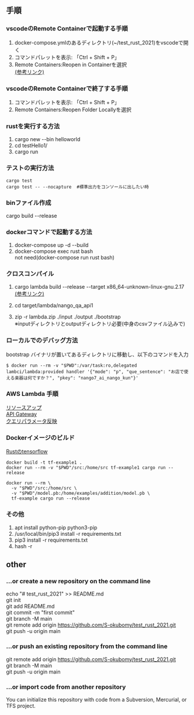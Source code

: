 ## 手順  
### vscodeのRemote Containerで起動する手順
1. docker-compose.ymlのあるディレクトリ(~/test_rust_2021)をvscodeで開く
2. コマンドパレットを表示: 「Ctrl + Shift + P」
3. Remote Containers:Reopen in Containerを選択  
[(参考リンク)](https://penpen-dev.com/blog/vscode-remote-container-toha/)

### vscodeのRemote Containerで終了する手順
1. コマンドパレットを表示: 「Ctrl + Shift + P」
2. Remote Containers:Reopen Folder Locallyを選択

### rustを実行する方法
1. cargo new --bin helloworld
2. cd testHello1/
3. cargo run

### テストの実行方法
```
cargo test
cargo test -- --nocapture  #標準出力をコンソールに出したい時
```

### binファイル作成
cargo build --release

### dockerコマンドで起動する方法
1. docker-compose up -d --build  
2. docker-compose exec rust bash  
not need(docker-compose run rust bash)

### クロスコンパイル
1. cargo lambda build --release --target x86_64-unknown-linux-gnu.2.17  
[(参考リンク)](https://github.com/awslabs/aws-lambda-rust-runtime)  

2. cd target/lambda/nango_qa_api1 
3. zip -r lambda.zip ./input ./output ./bootstrap  
  ※inputディレクトリとoutputディレクトリ必要(中身のcsvファイル込みで)

### ローカルでのデバッグ方法
bootstrap バイナリが置いてあるディレクトリに移動し、以下のコマンドを入力
```
$ docker run --rm -v "$PWD":/var/task:ro,delegated lambci/lambda:provided handler '{"mode": "p", "que_sentence": "お店で使える楽器は何ですか？", "pkey": "nango7_ai_nango_kun"}'
```

### AWS Lambda 手順
[リソースアップ](https://komorinfo.com/blog/rust-aws-lambda/)  
[API Gateway](https://tech-cci.io/archives/1399)  
[クエリパラメータ反映](https://qiita.com/Quantum/items/91ad6b6b788bf4051055)  

### Dockerイメージのビルド
[Rustのtensorflow](https://qiita.com/kyamamoto9120/items/9053ef667e55295e5f3f)

```
docker build -t tf-example1 .  
docker run --rm -v "$PWD"/src:/home/src tf-example1 cargo run --release

docker run --rm \
  -v "$PWD"/src:/home/src \
  -v "$PWD"/model.pb:/home/examples/addition/model.pb \
  tf-example cargo run --release

```



### その他
1. apt install python-pip python3-pip  
2. /usr/local/bin/pip3 install -r requirements.txt  
3. pip3 install -r requirements.txt  
4. hash -r  


## other 
### …or create a new repository on the command line
echo "# test_rust_2021" >> README.md  
git init  
git add README.md  
git commit -m "first commit"  
git branch -M main  
git remote add origin https://github.com/S-okubomy/test_rust_2021.git  
git push -u origin main  

### …or push an existing repository from the command line
git remote add origin https://github.com/S-okubomy/test_rust_2021.git  
git branch -M main  
git push -u origin main  

### …or import code from another repository
You can initialize this repository with code from a Subversion, Mercurial, or TFS project.  